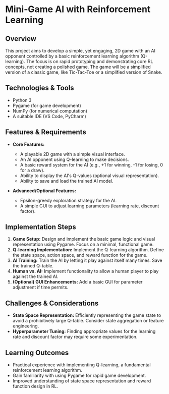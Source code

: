 # Mini-Game AI with Reinforcement Learning

## Overview
This project aims to develop a simple, yet engaging, 2D game with an AI opponent controlled by a basic reinforcement learning algorithm (Q-learning).  The focus is on rapid prototyping and demonstrating core RL concepts, not creating a polished game. The game will be a simplified version of a classic game, like Tic-Tac-Toe or a simplified version of Snake.

## Technologies & Tools
- Python 3
- Pygame (for game development)
- NumPy (for numerical computation)
- A suitable IDE (VS Code, PyCharm)


## Features & Requirements
- **Core Features:**
    - A playable 2D game with a simple visual interface.
    - An AI opponent using Q-learning to make decisions.
    - A basic reward system for the AI (e.g., +1 for winning, -1 for losing, 0 for a draw).
    - Ability to display the AI's Q-values (optional visual representation).
    - Ability to save and load the trained AI model.

- **Advanced/Optional Features:**
    -  Epsilon-greedy exploration strategy for the AI.
    -  A simple GUI to adjust learning parameters (learning rate, discount factor).


## Implementation Steps
1. **Game Setup:** Design and implement the basic game logic and visual representation using Pygame.  Focus on a minimal, functional game.
2. **Q-learning Implementation:** Implement the Q-learning algorithm.  Define the state space, action space, and reward function for the game.
3. **AI Training:** Train the AI by letting it play against itself many times. Save the trained Q-table.
4. **Human vs. AI:** Implement functionality to allow a human player to play against the trained AI.
5. **(Optional) GUI Enhancements:**  Add a basic GUI for parameter adjustment if time permits.


## Challenges & Considerations
- **State Space Representation:**  Efficiently representing the game state to avoid a prohibitively large Q-table.  Consider state aggregation or feature engineering.
- **Hyperparameter Tuning:** Finding appropriate values for the learning rate and discount factor may require some experimentation.


## Learning Outcomes
- Practical experience with implementing Q-learning, a fundamental reinforcement learning algorithm.
-  Gain familiarity with using Pygame for rapid game development.
-  Improved understanding of state space representation and reward function design in RL.

